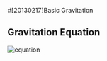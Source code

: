 #[20130217]Basic Gravitation

## Gravitation Equation
![equation](http://latex.codecogs.com/gif.latex?G\frac{mM}{r^2})

